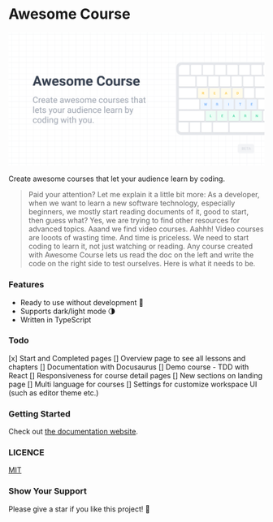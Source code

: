 # Awesome Course

![awesome-course-og](./public/awesome-course-og.png)

Create awesome courses that let your audience learn by coding.

> Paid your attention? Let me explain it a little bit more: As a developer, when we want to learn a new software technology, especially beginners, we mostly start reading documents of it, good to start, then guess what? Yes, we are trying to find other resources for advanced topics. Aaand we find video courses. Aahhh! Video courses are looots of wasting time. And time is priceless. We need to start coding to learn it, not just watching or reading. Any course created with Awesome Course lets us read the doc on the left and write the code on the right side to test ourselves. Here is what it needs to be.

### Features

- Ready to use without development 🚀
- Supports dark/light mode 🌗
- Written in TypeScript

### Todo

[x] Start and Completed pages
[] Overview page to see all lessons and chapters
[] Documentation with Docusaurus
[] Demo course - TDD with React
[] Responsiveness for course detail pages
[] New sections on landing page
[] Multi language for courses
[] Settings for customize workspace UI (such as editor theme etc.)

### Getting Started

Check out [the documentation website]().

### LICENCE

[MIT](./LICENCE)

### Show Your Support

Please give a star if you like this project! 🤩
